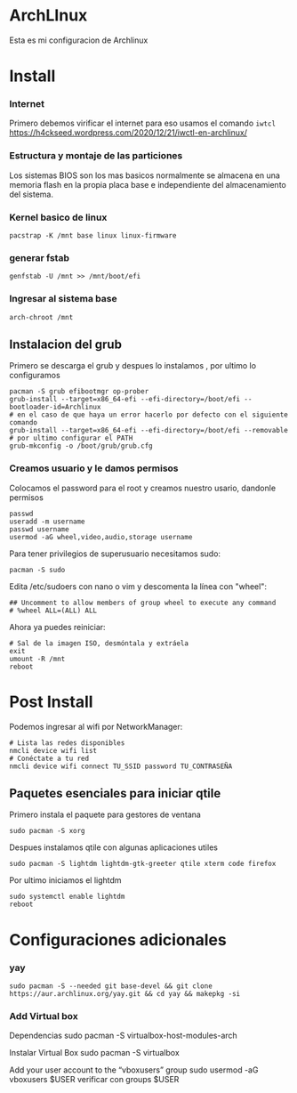 # ArchLInux

Esta es mi configuracion de Archlinux 
# Install
### Internet 
Primero debemos virificar el internet para eso usamos el comando ```iwtcl```  
https://h4ckseed.wordpress.com/2020/12/21/iwctl-en-archlinux/
### Estructura y montaje de las particiones 
Los sistemas BIOS son los mas basicos normalmente se almacena en una memoria flash en la propia placa base e independiente del almacenamiento del sistema.
### Kernel basico de linux
```
pacstrap -K /mnt base linux linux-firmware
```
### generar fstab 
```
genfstab -U /mnt >> /mnt/boot/efi
```
### Ingresar al sistema base 
```
arch-chroot /mnt
```
## Instalacion del grub
Primero se descarga el grub y despues lo instalamos , por ultimo lo configuramos 
```
pacman -S grub efibootmgr op-prober
grub-install --target=x86_64-efi --efi-directory=/boot/efi --bootloader-id=Archlinux
# en el caso de que haya un error hacerlo por defecto con el siguiente comando
grub-install --target=x86_64-efi --efi-directory=/boot/efi --removable
# por ultimo configurar el PATH
grub-mkconfig -o /boot/grub/grub.cfg 
```
### Creamos usuario y le damos permisos
Colocamos el password para el root y creamos nuestro usario, dandonle permisos 
```
passwd
useradd -m username
passwd username
usermod -aG wheel,video,audio,storage username
```
Para tener privilegios de superusuario necesitamos sudo:
```
pacman -S sudo
```
Edita /etc/sudoers con nano o vim y descomenta la línea con "wheel":
```
## Uncomment to allow members of group wheel to execute any command
# %wheel ALL=(ALL) ALL
```
Ahora ya puedes reiniciar:
```
# Sal de la imagen ISO, desmóntala y extráela
exit
umount -R /mnt
reboot
```
# Post Install
Podemos ingresar al wifi por NetworkManager:
```
# Lista las redes disponibles
nmcli device wifi list
# Conéctate a tu red
nmcli device wifi connect TU_SSID password TU_CONTRASEÑA
```
## Paquetes esenciales para iniciar qtile
Primero instala el paquete para gestores de ventana
```
sudo pacman -S xorg
```
Despues instalamos qtile con algunas aplicaciones utiles 
```
sudo pacman -S lightdm lightdm-gtk-greeter qtile xterm code firefox 
```
Por ultimo iniciamos el lightdm 
```
sudo systemctl enable lightdm
reboot
```
# Configuraciones adicionales 
### yay 
```
sudo pacman -S --needed git base-devel && git clone https://aur.archlinux.org/yay.git && cd yay && makepkg -si
```
### Add Virtual box 
Dependencias 
sudo pacman -S virtualbox-host-modules-arch

Instalar Virtual Box 
sudo pacman -S virtualbox

Add your user account to the “vboxusers” group
sudo usermod -aG vboxusers $USER
verificar con groups $USER

